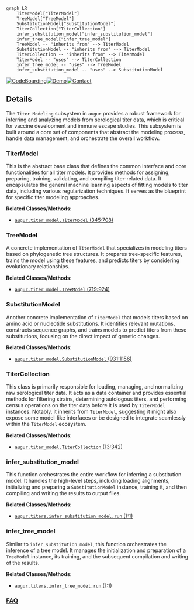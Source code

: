 ```mermaid
graph LR
    TiterModel["TiterModel"]
    TreeModel["TreeModel"]
    SubstitutionModel["SubstitutionModel"]
    TiterCollection["TiterCollection"]
    infer_substitution_model["infer_substitution_model"]
    infer_tree_model["infer_tree_model"]
    TreeModel -- "inherits from" --> TiterModel
    SubstitutionModel -- "inherits from" --> TiterModel
    TiterCollection -- "inherits from" --> TiterModel
    TiterModel -- "uses" --> TiterCollection
    infer_tree_model -- "uses" --> TreeModel
    infer_substitution_model -- "uses" --> SubstitutionModel
```

[![CodeBoarding](https://img.shields.io/badge/Generated%20by-CodeBoarding-9cf?style=flat-square)](https://github.com/CodeBoarding/GeneratedOnBoardings)[![Demo](https://img.shields.io/badge/Try%20our-Demo-blue?style=flat-square)](https://www.codeboarding.org/demo)[![Contact](https://img.shields.io/badge/Contact%20us%20-%20contact@codeboarding.org-lightgrey?style=flat-square)](mailto:contact@codeboarding.org)

## Details

The `Titer Modeling` subsystem in `augur` provides a robust framework for inferring and analyzing models from serological titer data, which is critical for vaccine development and immune escape studies. This subsystem is built around a core set of components that abstract the modeling process, handle data management, and orchestrate the overall workflow.

### TiterModel
This is the abstract base class that defines the common interface and core functionalities for all titer models. It provides methods for assigning, preparing, training, validating, and compiling titer-related data. It encapsulates the general machine learning aspects of fitting models to titer data, including various regularization techniques. It serves as the blueprint for specific titer modeling approaches.


**Related Classes/Methods**:

- <a href="https://github.com/nextstrain/augur/augur/titer_model.py#L345-L708" target="_blank" rel="noopener noreferrer">`augur.titer_model.TiterModel` (345:708)</a>


### TreeModel
A concrete implementation of `TiterModel` that specializes in modeling titers based on phylogenetic tree structures. It prepares tree-specific features, trains the model using these features, and predicts titers by considering evolutionary relationships.


**Related Classes/Methods**:

- <a href="https://github.com/nextstrain/augur/augur/titer_model.py#L719-L924" target="_blank" rel="noopener noreferrer">`augur.titer_model.TreeModel` (719:924)</a>


### SubstitutionModel
Another concrete implementation of `TiterModel` that models titers based on amino acid or nucleotide substitutions. It identifies relevant mutations, constructs sequence graphs, and trains models to predict titers from these substitutions, focusing on the direct impact of genetic changes.


**Related Classes/Methods**:

- <a href="https://github.com/nextstrain/augur/augur/titer_model.py#L931-L1156" target="_blank" rel="noopener noreferrer">`augur.titer_model.SubstitutionModel` (931:1156)</a>


### TiterCollection
This class is primarily responsible for loading, managing, and normalizing raw serological titer data. It acts as a data container and provides essential methods for filtering strains, determining autologous titers, and performing census operations on the titer data before it is used by `TiterModel` instances. Notably, it inherits from `TiterModel`, suggesting it might also expose some model-like interfaces or be designed to integrate seamlessly within the `TiterModel` ecosystem.


**Related Classes/Methods**:

- <a href="https://github.com/nextstrain/augur/augur/titer_model.py#L13-L342" target="_blank" rel="noopener noreferrer">`augur.titer_model.TiterCollection` (13:342)</a>


### infer_substitution_model
This function orchestrates the entire workflow for inferring a substitution model. It handles the high-level steps, including loading alignments, initializing and preparing a `SubstitutionModel` instance, training it, and then compiling and writing the results to output files.


**Related Classes/Methods**:

- <a href="https://github.com/nextstrain/augur/augur/titers.py#L1-L1" target="_blank" rel="noopener noreferrer">`augur.titers.infer_substitution_model.run` (1:1)</a>


### infer_tree_model
Similar to `infer_substitution_model`, this function orchestrates the inference of a tree model. It manages the initialization and preparation of a `TreeModel` instance, its training, and the subsequent compilation and writing of the results.


**Related Classes/Methods**:

- <a href="https://github.com/nextstrain/augur/augur/titers.py#L1-L1" target="_blank" rel="noopener noreferrer">`augur.titers.infer_tree_model.run` (1:1)</a>




### [FAQ](https://github.com/CodeBoarding/GeneratedOnBoardings/tree/main?tab=readme-ov-file#faq)